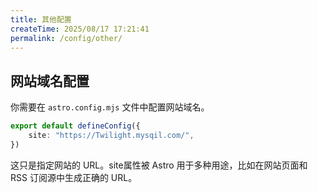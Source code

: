 ```yaml
---
title: 其他配置
createTime: 2025/08/17 17:21:41
permalink: /config/other/
---
```



## 网站域名配置

你需要在 `astro.config.mjs` 文件中配置网站域名。

```typescript
export default defineConfig({
	site: "https://Twilight.mysqil.com/",
})
```

这只是指定网站的 URL。site属性被 Astro 用于多种用途，比如在网站页面和 RSS 订阅源中生成正确的 URL。